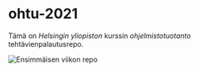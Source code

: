 # ohtu-2021

Tämä on *Helsingin yliopiston* kurssin *ohjelmistotuotanto* tehtävienpalautusrepo.

![Ensimmäisen viikon repo](https://github.com/Vesulius/ohtu-2021-viikko1)